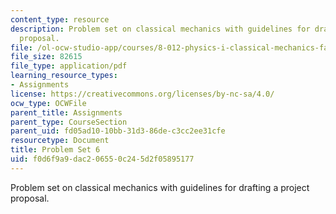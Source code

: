 ```yaml
---
content_type: resource
description: Problem set on classical mechanics with guidelines for drafting a project
  proposal.
file: /ol-ocw-studio-app/courses/8-012-physics-i-classical-mechanics-fall-2008/f0d6f9a9dac206550c245d2f05895177_ps6.pdf
file_size: 82615
file_type: application/pdf
learning_resource_types:
- Assignments
license: https://creativecommons.org/licenses/by-nc-sa/4.0/
ocw_type: OCWFile
parent_title: Assignments
parent_type: CourseSection
parent_uid: fd05ad10-10bb-31d3-86de-c3cc2ee31cfe
resourcetype: Document
title: Problem Set 6
uid: f0d6f9a9-dac2-0655-0c24-5d2f05895177
---
```

Problem set on classical mechanics with guidelines for drafting a project proposal.